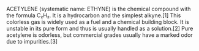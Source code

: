 ACETYLENE (systematic name: ETHYNE) is the chemical compound with the formula C₂H₂. It is a hydrocarbon and the simplest alkyne.[1] This colorless gas is widely used as a fuel and a chemical building block. It is unstable in its pure form and thus is usually handled as a solution.[2] Pure acetylene is odorless, but commercial grades usually have a marked odor due to impurities.[3]
